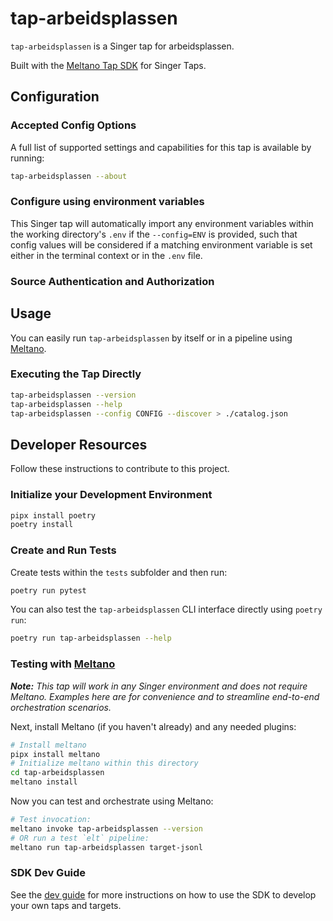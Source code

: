 # tap-arbeidsplassen

`tap-arbeidsplassen` is a Singer tap for arbeidsplassen.

Built with the [Meltano Tap SDK](https://sdk.meltano.com) for Singer Taps.

<!--

Developer TODO: Update the below as needed to correctly describe the install procedure. For instance, if you do not have a PyPi repo, or if you want users to directly install from your git repo, you can modify this step as appropriate.

## Installation

Install from PyPi:

```bash
pipx install tap-arbeidsplassen
```

Install from GitHub:

```bash
pipx install git+https://github.com/ORG_NAME/tap-arbeidsplassen.git@main
```

-->

## Configuration

### Accepted Config Options

<!--
Developer TODO: Provide a list of config options accepted by the tap.

This section can be created by copy-pasting the CLI output from:

```
tap-arbeidsplassen --about --format=markdown
```
-->

A full list of supported settings and capabilities for this
tap is available by running:

```bash
tap-arbeidsplassen --about
```

### Configure using environment variables

This Singer tap will automatically import any environment variables within the working directory's
`.env` if the `--config=ENV` is provided, such that config values will be considered if a matching
environment variable is set either in the terminal context or in the `.env` file.

### Source Authentication and Authorization

<!--
Developer TODO: If your tap requires special access on the source system, or any special authentication requirements, provide those here.
-->

## Usage

You can easily run `tap-arbeidsplassen` by itself or in a pipeline using [Meltano](https://meltano.com/).

### Executing the Tap Directly

```bash
tap-arbeidsplassen --version
tap-arbeidsplassen --help
tap-arbeidsplassen --config CONFIG --discover > ./catalog.json
```

## Developer Resources

Follow these instructions to contribute to this project.

### Initialize your Development Environment

```bash
pipx install poetry
poetry install
```

### Create and Run Tests

Create tests within the `tests` subfolder and
  then run:

```bash
poetry run pytest
```

You can also test the `tap-arbeidsplassen` CLI interface directly using `poetry run`:

```bash
poetry run tap-arbeidsplassen --help
```

### Testing with [Meltano](https://www.meltano.com)

_**Note:** This tap will work in any Singer environment and does not require Meltano.
Examples here are for convenience and to streamline end-to-end orchestration scenarios._

<!--
Developer TODO:
Your project comes with a custom `meltano.yml` project file already created. Open the `meltano.yml` and follow any "TODO" items listed in
the file.
-->

Next, install Meltano (if you haven't already) and any needed plugins:

```bash
# Install meltano
pipx install meltano
# Initialize meltano within this directory
cd tap-arbeidsplassen
meltano install
```

Now you can test and orchestrate using Meltano:

```bash
# Test invocation:
meltano invoke tap-arbeidsplassen --version
# OR run a test `elt` pipeline:
meltano run tap-arbeidsplassen target-jsonl
```

### SDK Dev Guide

See the [dev guide](https://sdk.meltano.com/en/latest/dev_guide.html) for more instructions on how to use the SDK to
develop your own taps and targets.

